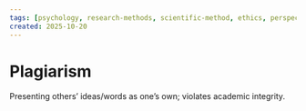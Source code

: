 ```yaml
---
tags: [psychology, research-methods, scientific-method, ethics, perspectives]
created: 2025-10-20
---
```

# Plagiarism

Presenting others’ ideas/words as one’s own; violates academic integrity.
